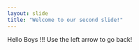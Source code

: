 ```yaml
---
layout: slide
title: "Welcome to our second slide!"
---
```

Hello Boys !!!
Use the left arrow to go back!
